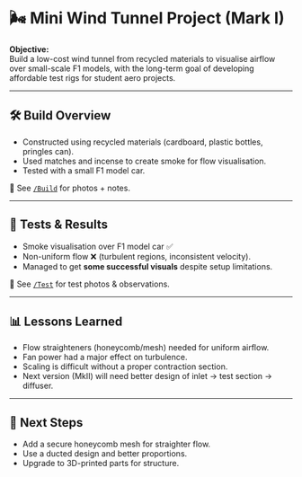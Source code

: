 # 🌬️ Mini Wind Tunnel Project (Mark I)  
**Objective:**  
Build a low-cost wind tunnel from recycled materials to visualise airflow over small-scale F1 models, with the long-term goal of developing affordable test rigs for student aero projects.

---

## 🛠️ Build Overview  
- Constructed using recycled materials (cardboard, plastic bottles, pringles can).  
- Used matches and incense to create smoke for flow visualisation.  
- Tested with a small F1 model car.  

📂 See [`/Build`](./Build) for photos + notes.  

---

## 🔬 Tests & Results  
- Smoke visualisation over F1 model car ✅  
- Non-uniform flow ❌ (turbulent regions, inconsistent velocity).  
- Managed to get **some successful visuals** despite setup limitations.  

📂 See [`/Test`](./Test) for test photos & observations.  

---

## 📊 Lessons Learned  
- Flow straighteners (honeycomb/mesh) needed for uniform airflow.  
- Fan power had a major effect on turbulence.  
- Scaling is difficult without a proper contraction section.  
- Next version (MkII) will need better design of inlet → test section → diffuser.  

---

## 🚦 Next Steps   
- Add a secure honeycomb mesh for straighter flow.  
- Use a ducted design and better proportions.
- Upgrade to 3D-printed parts for structure.  
